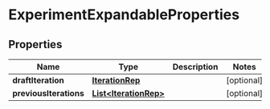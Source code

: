 

# ExperimentExpandableProperties


## Properties

| Name | Type | Description | Notes |
|------------ | ------------- | ------------- | -------------|
|**draftIteration** | [**IterationRep**](IterationRep.md) |  |  [optional] |
|**previousIterations** | [**List&lt;IterationRep&gt;**](IterationRep.md) |  |  [optional] |



